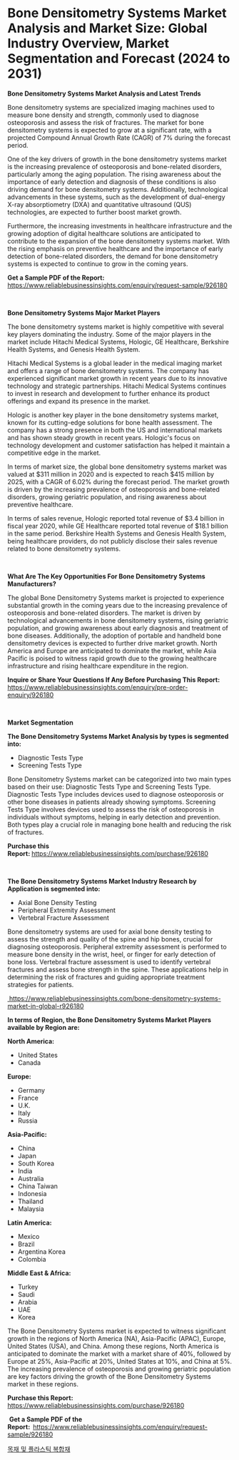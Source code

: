 <p><h1>Bone Densitometry Systems Market Analysis and Market Size: Global Industry Overview, Market Segmentation and Forecast (2024 to 2031)</h1></p><p><strong>Bone Densitometry Systems Market Analysis and Latest Trends</strong></p>
<p><p>Bone densitometry systems are specialized imaging machines used to measure bone density and strength, commonly used to diagnose osteoporosis and assess the risk of fractures. The market for bone densitometry systems is expected to grow at a significant rate, with a projected Compound Annual Growth Rate (CAGR) of 7% during the forecast period.</p><p>One of the key drivers of growth in the bone densitometry systems market is the increasing prevalence of osteoporosis and bone-related disorders, particularly among the aging population. The rising awareness about the importance of early detection and diagnosis of these conditions is also driving demand for bone densitometry systems. Additionally, technological advancements in these systems, such as the development of dual-energy X-ray absorptiometry (DXA) and quantitative ultrasound (QUS) technologies, are expected to further boost market growth.</p><p>Furthermore, the increasing investments in healthcare infrastructure and the growing adoption of digital healthcare solutions are anticipated to contribute to the expansion of the bone densitometry systems market. With the rising emphasis on preventive healthcare and the importance of early detection of bone-related disorders, the demand for bone densitometry systems is expected to continue to grow in the coming years.</p></p>
<p><strong>Get a Sample PDF of the Report:&nbsp;</strong> <a href="https://www.reliablebusinessinsights.com/enquiry/request-sample/926180">https://www.reliablebusinessinsights.com/enquiry/request-sample/926180</a></p>
<p>&nbsp;</p>
<p><strong>Bone Densitometry Systems Major Market Players</strong></p>
<p><p>The bone densitometry systems market is highly competitive with several key players dominating the industry. Some of the major players in the market include Hitachi Medical Systems, Hologic, GE Healthcare, Berkshire Health Systems, and Genesis Health System.</p><p>Hitachi Medical Systems is a global leader in the medical imaging market and offers a range of bone densitometry systems. The company has experienced significant market growth in recent years due to its innovative technology and strategic partnerships. Hitachi Medical Systems continues to invest in research and development to further enhance its product offerings and expand its presence in the market.</p><p>Hologic is another key player in the bone densitometry systems market, known for its cutting-edge solutions for bone health assessment. The company has a strong presence in both the US and international markets and has shown steady growth in recent years. Hologic's focus on technology development and customer satisfaction has helped it maintain a competitive edge in the market.</p><p>In terms of market size, the global bone densitometry systems market was valued at $311 million in 2020 and is expected to reach $415 million by 2025, with a CAGR of 6.02% during the forecast period. The market growth is driven by the increasing prevalence of osteoporosis and bone-related disorders, growing geriatric population, and rising awareness about preventive healthcare.</p><p>In terms of sales revenue, Hologic reported total revenue of $3.4 billion in fiscal year 2020, while GE Healthcare reported total revenue of $18.1 billion in the same period. Berkshire Health Systems and Genesis Health System, being healthcare providers, do not publicly disclose their sales revenue related to bone densitometry systems.</p></p>
<p>&nbsp;</p>
<p><strong>What Are The Key Opportunities For Bone Densitometry Systems Manufacturers?</strong></p>
<p><p>The global Bone Densitometry Systems market is projected to experience substantial growth in the coming years due to the increasing prevalence of osteoporosis and bone-related disorders. The market is driven by technological advancements in bone densitometry systems, rising geriatric population, and growing awareness about early diagnosis and treatment of bone diseases. Additionally, the adoption of portable and handheld bone densitometry devices is expected to further drive market growth. North America and Europe are anticipated to dominate the market, while Asia Pacific is poised to witness rapid growth due to the growing healthcare infrastructure and rising healthcare expenditure in the region.</p></p>
<p><strong>Inquire or Share Your Questions If Any Before Purchasing This Report:</strong> <a href="https://www.reliablebusinessinsights.com/enquiry/pre-order-enquiry/926180">https://www.reliablebusinessinsights.com/enquiry/pre-order-enquiry/926180</a></p>
<p>&nbsp;</p>
<p><strong>Market Segmentation</strong></p>
<p><strong>The Bone Densitometry Systems Market Analysis by types is segmented into:</strong></p>
<p><ul><li>Diagnostic Tests Type</li><li>Screening Tests Type</li></ul></p>
<p><p>Bone Densitometry Systems market can be categorized into two main types based on their use: Diagnostic Tests Type and Screening Tests Type. Diagnostic Tests Type includes devices used to diagnose osteoporosis or other bone diseases in patients already showing symptoms. Screening Tests Type involves devices used to assess the risk of osteoporosis in individuals without symptoms, helping in early detection and prevention. Both types play a crucial role in managing bone health and reducing the risk of fractures.</p></p>
<p><strong>Purchase this Report:&nbsp;</strong><a href="https://www.reliablebusinessinsights.com/purchase/926180">https://www.reliablebusinessinsights.com/purchase/926180</a></p>
<p>&nbsp;</p>
<p><strong>The Bone Densitometry Systems Market Industry Research by Application is segmented into:</strong></p>
<p><ul><li>Axial Bone Density Testing</li><li>Peripheral Extremity Assessment</li><li>Vertebral Fracture Assessment</li></ul></p>
<p><p>Bone densitometry systems are used for axial bone density testing to assess the strength and quality of the spine and hip bones, crucial for diagnosing osteoporosis. Peripheral extremity assessment is performed to measure bone density in the wrist, heel, or finger for early detection of bone loss. Vertebral fracture assessment is used to identify vertebral fractures and assess bone strength in the spine. These applications help in determining the risk of fractures and guiding appropriate treatment strategies for patients.</p></p>
<p><a href="https://www.reliablebusinessinsights.com/bone-densitometry-systems-market-in-global-r926180">&nbsp;https://www.reliablebusinessinsights.com/bone-densitometry-systems-market-in-global-r926180</a></p>
<p><strong>In terms of Region, the Bone Densitometry Systems Market Players available by Region are:</strong></p>
<p>
    <p> <strong> North America: </strong>
        <ul>
            <li>United States</li>
            <li>Canada</li>
        </ul>
        </p> 
    <p> <strong> Europe: </strong>
        <ul>
            <li>Germany</li>
            <li>France</li>
            <li>U.K.</li>
            <li>Italy</li>
            <li>Russia</li>
        </ul>
        </p> 
    <p> <strong> Asia-Pacific: </strong>
        <ul>
            <li>China</li>
            <li>Japan</li>
            <li>South Korea</li>
            <li>India</li>
            <li>Australia</li>
            <li>China Taiwan</li>
            <li>Indonesia</li>
            <li>Thailand</li>
            <li>Malaysia</li>
        </ul>
        </p> 
    <p> <strong> Latin America: </strong>
        <ul>
            <li>Mexico</li>
            <li>Brazil</li>
            <li>Argentina Korea</li>
            <li>Colombia</li>
        </ul>
        </p> 
    <p> <strong> Middle East & Africa: </strong>
        <ul>
            <li>Turkey</li>
            <li>Saudi</li>
            <li>Arabia</li>
            <li>UAE</li>
            <li>Korea</li>
        </ul>
    </p>
    </p>
<p><p>The Bone Densitometry Systems market is expected to witness significant growth in the regions of North America (NA), Asia-Pacific (APAC), Europe, United States (USA), and China. Among these regions, North America is anticipated to dominate the market with a market share of 40%, followed by Europe at 25%, Asia-Pacific at 20%, United States at 10%, and China at 5%. The increasing prevalence of osteoporosis and growing geriatric population are key factors driving the growth of the Bone Densitometry Systems market in these regions.</p></p>
<p><strong>Purchase this Report: </strong><a href="https://www.reliablebusinessinsights.com/purchase/926180">https://www.reliablebusinessinsights.com/purchase/926180</a></p>
<p>&nbsp;<strong>Get a Sample PDF of the Report:&nbsp;&nbsp;</strong><a href="https://www.reliablebusinessinsights.com/enquiry/request-sample/926180">https://www.reliablebusinessinsights.com/enquiry/request-sample/926180</a></p>
<p><strong></strong></p>
<p><p><a href="https://github.com/admichael111/Market-Research-Report-List-1/blob/main/898571893236.md">목재 및 플라스틱 복합재</a></p></p>